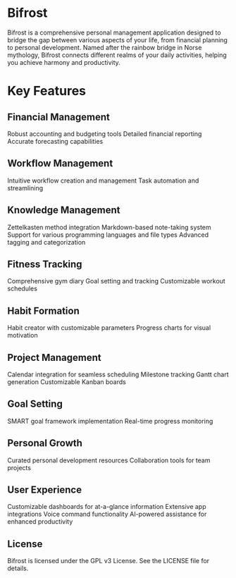 # Bifrost
Bifrost is a comprehensive personal management application designed to bridge the gap between various aspects of your life, from financial planning to personal development. Named after the rainbow bridge in Norse mythology, Bifrost connects different realms of your daily activities, helping you achieve harmony and productivity.

# Key Features
## Financial Management
Robust accounting and budgeting tools
Detailed financial reporting
Accurate forecasting capabilities

## Workflow Management
Intuitive workflow creation and management
Task automation and streamlining

## Knowledge Management
Zettelkasten method integration
Markdown-based note-taking system
Support for various programming languages and file types
Advanced tagging and categorization

## Fitness Tracking
Comprehensive gym diary
Goal setting and tracking
Customizable workout schedules

## Habit Formation
Habit creator with customizable parameters
Progress charts for visual motivation

## Project Management
Calendar integration for seamless scheduling
Milestone tracking
Gantt chart generation
Customizable Kanban boards

## Goal Setting
SMART goal framework implementation
Real-time progress monitoring

## Personal Growth
Curated personal development resources
Collaboration tools for team projects
 ## User Experience
Customizable dashboards for at-a-glance information
Extensive app integrations
Voice command functionality
AI-powered assistance for enhanced productivity

## License
Bifrost is licensed under the GPL v3 License. See the LICENSE file for details.